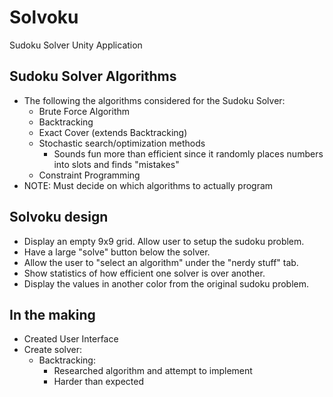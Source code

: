 Solvoku
=======

Sudoku Solver Unity Application

## Sudoku Solver Algorithms
- The following the algorithms considered for the Sudoku Solver:
	- Brute Force Algorithm
	- Backtracking
	- Exact Cover (extends Backtracking)
	- Stochastic search/optimization methods
		- Sounds fun more than efficient since it randomly places numbers into slots and finds "mistakes"
	- Constraint Programming
- NOTE: Must decide on which algorithms to actually program

## Solvoku design
- Display an empty 9x9 grid. Allow user to setup the sudoku problem.
- Have a large "solve" button below the solver.
- Allow the user to "select an algorithm" under the "nerdy stuff" tab.
- Show statistics of how efficient one solver is over another.
- Display the values in another color from the original sudoku problem.

## In the making
- Created User Interface
- Create solver:
	- Backtracking:
		- Researched algorithm and attempt to implement
		- Harder than expected